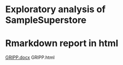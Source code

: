 # Exploratory analysis of SampleSuperstore
# Rmarkdown report in html
[GRIPP.docx](https://github.com/user-attachments/files/16164496/GRIPP.docx)
GRIPP.html
